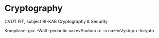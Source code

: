 # Cryptography

CVUT FIT, subject BI-KAB
Cryptography & Security


Kompilace:
gcc -Wall -pedantic nazevSouboru.c -o nazevVystupu -lcrypto
